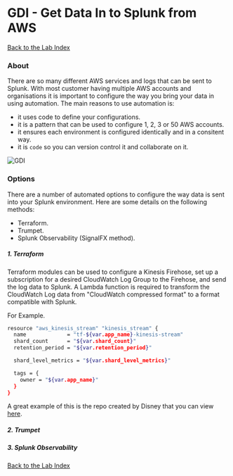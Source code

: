 # GDI - Get Data In to Splunk from AWS
  
[Back to the Lab Index](../README.md#get-shirt-hot-with-splunk)
  
### About
There are so many different AWS services and logs that can be sent to Splunk.  With most customer having multiple AWS accounts and organisations it is important to configure the way you bring your data in using automation.  The main reasons to use automation is:  
- it uses code to define your configurations.  
- it is a pattern that can be used to configure 1, 2, 3 or 50 AWS accounts.  
- it ensures each environment is configured identically and in a consitent way.  
- it is `code` so you can version control it and collaborate on it.    
  
![GDI](/images/gdi.png)
  
  
### Options
There are a number of automated options to configure the way data is sent into your Splunk environment.  Here are some details on the following methods:  
- Terraform.  
- Trumpet.  
- Splunk Observability (SignalFX method).  
  
  
##### 1. Terraform
Terraform modules can be used to configure a Kinesis Firehose, set up a subscription for a desired CloudWatch Log Group to the Firehose, and send the log data to Splunk. A Lambda function is required to transform the CloudWatch Log data from "CloudWatch compressed format" to a format compatible with Splunk.  
  
For Example.  
```bash
resource "aws_kinesis_stream" "kinesis_stream" {
  name             = "tf-${var.app_name}-kinesis-stream"
  shard_count      = "${var.shard_count}"
  retention_period = "${var.retention_period}"

  shard_level_metrics = "${var.shard_level_metrics}"

  tags = {
    owner = "${var.app_name}"
  }
}
```
  
A great example of this is the repo created by Disney that you can view [here](https://github.com/disney/terraform-aws-kinesis-firehose-splunk).
  
  
##### 2. Trumpet
  
  
  
##### 3. Splunk Observability
  
  
[Back to the Lab Index](../README.md#get-shirt-hot-with-splunk)
  
